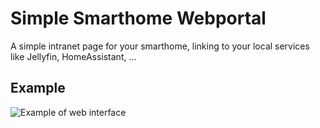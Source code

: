 # Simple Smarthome Webportal
A simple intranet page for your smarthome, linking to your local services like Jellyfin, HomeAssistant, ...

## Example
![Example of web interface](https://github.com/FabianZweckinger/smarthome-portal/blob/main/example.png)
